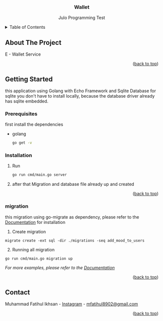 <!-- PROJECT LOGO -->
<br />
<div align="center">

<h3 align="center" id="readme-top">Wallet</h3>

  <p align="center">
    Julo Programming Test
    <br />
  </p>
</div>



<!-- TABLE OF CONTENTS -->
<details>
  <summary>Table of Contents</summary>
  <ol>
    <li>
      <a href="#about-the-project">About The Project</a>
    </li>
    <li>
      <a href="#getting-started">Getting Started</a>
      <ul>
        <li><a href="#prerequisites">Prerequisites</a></li>
        <li><a href="#installation">Installation</a></li>
      </ul>
    </li>
    <li><a href="#usage">Usage</a></li>
  </ol>
</details>



<!-- ABOUT THE PROJECT -->
## About The Project

E - Wallet Service

<p align="right">(<a href="#readme-top">back to top</a>)</p>



<!-- GETTING STARTED -->
## Getting Started

this application using Golang with Echo Framework and Sqlite Database
for sqlite you don't have to install locally, because the database driver already has sqlite embedded.

### Prerequisites

first install the dependencies
* golang
  ```sh
  go get -v 
  ```

### Installation

1. Run
   ```sh
   go run cmd/main.go server
   ```
2. after that Migration and database file already up and created

<p align="right">(<a href="#readme-top">back to top</a>)</p>


### migration
this migration using go-migrate as dependency, please refer to the [Documentation](https://github.com/golang-migrate/migrate) for installation 

1. Create migration
```shell
migrate create -ext sql -dir ./migrations -seq add_mood_to_users
```

2. Running all migration
```shell
go run cmd/main.go migration up
```
_For more examples, please refer to the [Documentation](https://github.com/golang-migrate/migrate/tree/master/cmd/migrate)_


<p align="right">(<a href="#readme-top">back to top</a>)</p>


<!-- CONTACT -->
## Contact

Muhammad Fatihul Ikhsan - [Instagram](-https://instagram.com/mfikhsan) - mfatihul8902@gmail.com

<p align="right">(<a href="#readme-top">back to top</a>)</p>


